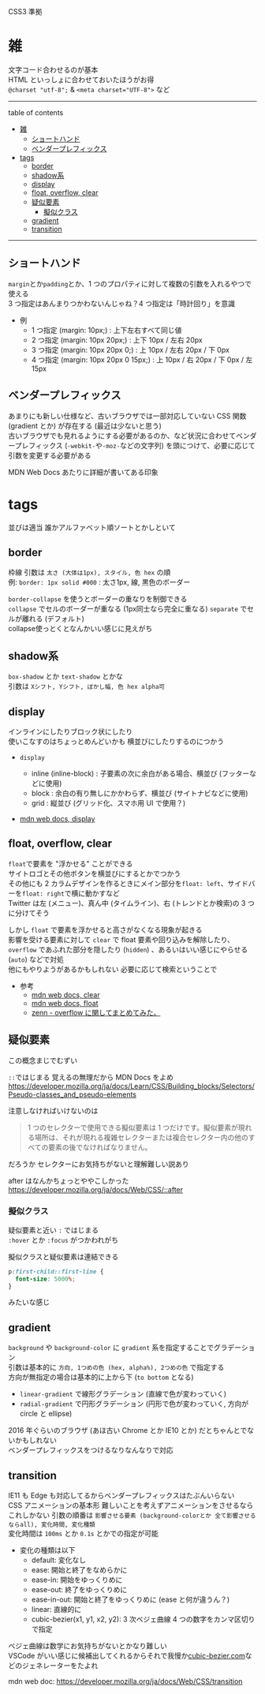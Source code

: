 CSS3 準拠

# 雑

文字コード合わせるのが基本  
HTML といっしょに合わせておいたほうがお得  
`@charset "utf-8";` & `<meta charset="UTF-8">` など

---

table of contents

- [雑](#雑)
  - [ショートハンド](#ショートハンド)
  - [ベンダープレフィックス](#ベンダープレフィックス)
- [tags](#tags)
  - [border](#border)
  - [shadow系](#shadow系)
  - [display](#display)
  - [float, overflow, clear](#float-overflow-clear)
  - [疑似要素](#疑似要素)
    - [擬似クラス](#擬似クラス)
  - [gradient](#gradient)
  - [transition](#transition)

---

## ショートハンド

`margin`とか`padding`とか、1 つのプロパティに対して複数の引数を入れるやつで使える  
3 つ指定はあんまりつかわないんじゃね？4 つ指定は「時計回り」を意識

- 例
  - 1 つ指定 (margin: 10px;) : 上下左右すべて同じ値
  - 2 つ指定 (margin: 10px 20px;) : 上下 10px / 左右 20px
  - 3 つ指定 (margin: 10px 20px 0;) : 上 10px / 左右 20px / 下 0px
  - 4 つ指定 (margin: 10px 20px 0 15px;) : 上 10px / 右 20px / 下 0px / 左 15px

## ベンダープレフィックス

あまりにも新しい仕様など、古いブラウザでは一部対応していない CSS 関数 (gradient とか) が存在する (最近は少ないと思う)  
古いブラウザでも見れるようにする必要があるのか、など状況に合わせてベンダープレフィックス (`-webkit-`や`-moz-`などの文字列) を頭につけて、必要に応じて引数を変更する必要がある

MDN Web Docs あたりに詳細が書いてある印象

# tags

並びは適当 誰かアルファベット順ソートとかしといて

## border

枠線 引数は `太さ (大体は1px), スタイル, 色 hex` の順  
例: `border: 1px solid #000` : 太さ1px, 線, 黒色のボーダー 

`border-collapse` を使うとボーダーの重なりを制御できる  
`collapse` でセルのボーダーが重なる (1px同士なら完全に重なる) `separate` でセルが離れる (デフォルト)  
collapse使っとくとなんかいい感じに見えがち

## shadow系
`box-shadow` とか `text-shadow` とかな  
引数は `Xシフト, Yシフト, ぼかし幅, 色 hex alpha可`

## display

インラインにしたりブロック状にしたり  
使いこなすのはちょっとめんどいかも 横並びにしたりするのにつかう

- `display`

  - inline (inline-block) : 子要素の次に余白がある場合、横並び (フッターなどに使用)
  - block : 余白の有り無しにかかわらず、横並び (サイトナビなどに使用)
  - grid : 縦並び (グリッド化、スマホ用 UI で使用？)

- [mdn web docs, display](https://developer.mozilla.org/ja/docs/Web/CSS/display)

## float, overflow, clear

`float`で要素を "浮かせる" ことができる  
サイトロゴとその他ボタンを横並びにするとかでつかう  
その他にも 2 カラムデザインを作るときにメイン部分を`float: left`、サイドバーを`float: right`で横に動かすなど  
Twitter は左 (メニュー)、真ん中 (タイムライン)、右 (トレンドとか検索)の 3 つに分けてそう

しかし `float` で要素を浮かせると高さがなくなる現象が起きる  
影響を受ける要素に対して `clear` で float 要素や回り込みを解除したり、 `overflow` であふれた部分を隠したり (`hidden`) 、あるいはいい感じにやらせる (`auto`) などで対処  
他にもやりようがあるかもしれない 必要に応じて検索ということで

- 参考
  - [mdn web docs, clear](https://developer.mozilla.org/ja/docs/Web/CSS/clear)
  - [mdn web docs, float](https://developer.mozilla.org/ja/docs/Web/CSS/float)
  - [zenn - overflow に関してまとめてみた。](https://zenn.dev/snake12379/articles/d440db8cd8be02)

## 疑似要素

この概念まじでむずい

`::`ではじまる 覚えるの無理だから MDN Docs をよめ
https://developer.mozilla.org/ja/docs/Learn/CSS/Building_blocks/Selectors/Pseudo-classes_and_pseudo-elements

注意しなければいけないのは

> 1 つのセレクターで使用できる擬似要素は 1 つだけです。擬似要素が現れる場所は、それが現れる複雑セレクターまたは複合セレクター内の他のすべての要素の後でなければなりません。

だろうか セレクターにお気持ちがないと理解難しい説あり

after はなんかちょっとややこしかった https://developer.mozilla.org/ja/docs/Web/CSS/::after

### 擬似クラス

疑似要素と近い `:` ではじまる  
`:hover` とか `:focus` がつかわれがち

擬似クラスと疑似要素は連結できる

```css
p:first-child::first-line {
  font-size: 5000%;
}
```

みたいな感じ

## gradient

`background` や `background-color` に `gradient` 系を指定することでグラデーション  
引数は基本的に `方向, 1つめの色 (hex, alpha%), 2つめの色` で指定する  
方向が無指定の場合は基本的に上から下 (`to bottom` となる)

- `linear-gradient` で線形グラデーション (直線で色が変わっていく)
- `radial-gradient` で円形グラデーション (円形で色が変わっていく, 方向が circle と ellipse)

2016 年ぐらいのブラウザ (あほ古い Chrome とか IE10 とか) だとちゃんとでないかもしれない  
ベンダープレフィックスをつけるなりなんなりで対応

## transition

IE11 も Edge も対応してるからベンダープレフィックスはたぶんいらない  
CSS アニメーションの基本形 難しいことを考えずアニメーションをさせるならこれしかない
引数の順番は `影響させる要素 (background-colorとか 全て影響させるならall), 変化時間, 変化種類`  
変化時間は `100ms` とか `0.1s` とかでの指定が可能

- 変化の種類は以下
  - default: 変化なし
  - ease: 開始と終了をなめらかに
  - ease-in: 開始をゆっくりめに
  - ease-out: 終了をゆっくりめに
  - ease-in-out: 開始と終了をゆっくりめに (ease と何が違うん？)
  - linear: 直線的に
  - cubic-bezier(x1, y1, x2, y2): 3 次ベジェ曲線 4 つの数字をカンマ区切りで指定

ベジェ曲線は数学にお気持ちがないとかなり難しい  
VSCode がいい感じに候補出してくれるからそれで我慢か[cubic-bezier.com](https://cubic-bezier.com/)などのジェネレーターをたよれ

mdn web doc: https://developer.mozilla.org/ja/docs/Web/CSS/transition
